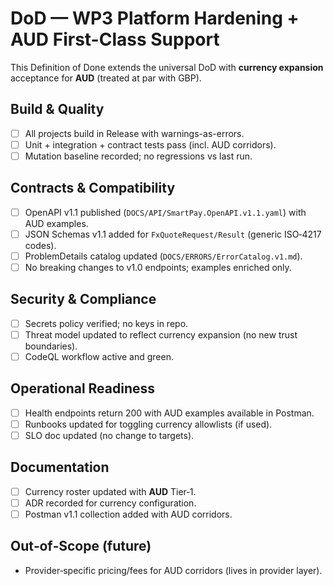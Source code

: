 # DoD — WP3 Platform Hardening + AUD First-Class Support

This Definition of Done extends the universal DoD with **currency expansion** acceptance for **AUD** (treated at par with GBP).

## Build & Quality
- [ ] All projects build in Release with warnings-as-errors.
- [ ] Unit + integration + contract tests pass (incl. AUD corridors).
- [ ] Mutation baseline recorded; no regressions vs last run.

## Contracts & Compatibility
- [ ] OpenAPI v1.1 published (`DOCS/API/SmartPay.OpenAPI.v1.1.yaml`) with AUD examples.
- [ ] JSON Schemas v1.1 added for `FxQuoteRequest/Result` (generic ISO‑4217 codes).
- [ ] ProblemDetails catalog updated (`DOCS/ERRORS/ErrorCatalog.v1.md`).
- [ ] No breaking changes to v1.0 endpoints; examples enriched only.

## Security & Compliance
- [ ] Secrets policy verified; no keys in repo.
- [ ] Threat model updated to reflect currency expansion (no new trust boundaries).
- [ ] CodeQL workflow active and green.

## Operational Readiness
- [ ] Health endpoints return 200 with AUD examples available in Postman.
- [ ] Runbooks updated for toggling currency allowlists (if used).
- [ ] SLO doc updated (no change to targets).

## Documentation
- [ ] Currency roster updated with **AUD** Tier‑1.
- [ ] ADR recorded for currency configuration.
- [ ] Postman v1.1 collection added with AUD corridors.

## Out‑of‑Scope (future)
- Provider‑specific pricing/fees for AUD corridors (lives in provider layer).